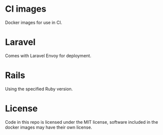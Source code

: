 # CI images
Docker images for use in CI.

# Laravel
Comes with Laravel Envoy for deployment.

# Rails
Using the specified Ruby version.

# License
Code in this repo is licensed under the MIT license, software included in the docker images may have their own license.
